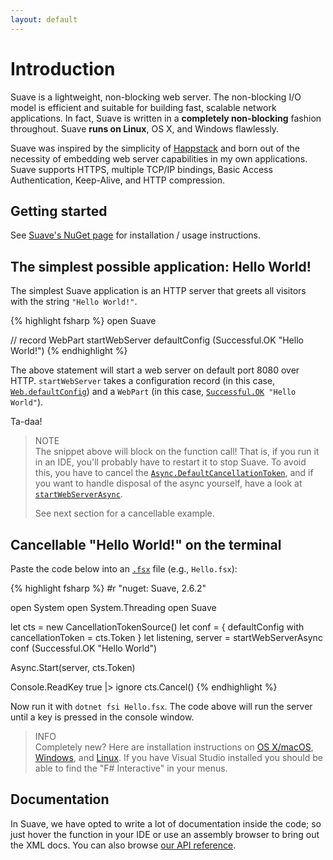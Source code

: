 ```yaml
---
layout: default
---
```


Introduction
============

Suave is a lightweight, non-blocking web server. The non-blocking I/O model is efficient and suitable for building fast, scalable network applications. In fact, Suave is written in a **completely non-blocking** fashion throughout. Suave **runs on Linux**, OS X, and Windows flawlessly.

Suave was inspired by the simplicity of [Happstack](https://www.happstack.com/) and born out of the necessity of embedding web server capabilities in my own applications. Suave supports HTTPS, multiple TCP/IP bindings, Basic Access Authentication, Keep-Alive, and HTTP compression.

Getting started
---------------

See [Suave's NuGet page](https://www.nuget.org/packages/Suave) for installation / usage instructions.

The simplest possible application: Hello World!
-----------------------------------------------

The simplest Suave application is an HTTP server that greets all visitors with the string `"Hello World!"`.

{% highlight fsharp %}
open Suave

//                 record               WebPart
startWebServer defaultConfig (Successful.OK "Hello World!")
{% endhighlight %}

The above statement will start a web server on default port 8080 over HTTP.
`startWebServer` takes a configuration record (in this case,[ `Web.defaultConfig`](https://github.com/SuaveIO/suave/blob/d9deb5f4f973fd21d15bdd7e85ac9c0bee05baab/src/Suave/Web.fs#L78-L93)) and a `WebPart` (in this case, [`Successful.OK`](https://github.com/SuaveIO/suave/blob/d9deb5f4f973fd21d15bdd7e85ac9c0bee05baab/src/Suave/Combinators.fs#L129-L150)` "Hello World"`).

Ta-daa!

> NOTE  
> The snippet above will block on the function call! That is, if you run it in an IDE, you'll probably have to restart it to stop Suave.
To avoid this, you have to cancel the [`Async.DefaultCancellationToken`](https://fsharp.github.io/fsharp-core-docs/reference/fsharp-control-fsharpasync.html#DefaultCancellationToken), and if you want to handle disposal of the async yourself, have a look at [`startWebServerAsync`](https://github.com/SuaveIO/suave/blob/d9deb5f4f973fd21d15bdd7e85ac9c0bee05baab/src/Suave/Web.fs#L26-L67). 
>
> See next section for a cancellable example.

Cancellable "Hello World!" on the terminal
-------------------------------------------

Paste the code below into an [`.fsx`](https://learn.microsoft.com/en-us/dotnet/fsharp/tools/fsharp-interactive/#scripting-with-f) file (e.g., `Hello.fsx`):

{% highlight fsharp %}
#r "nuget: Suave, 2.6.2"

open System
open System.Threading
open Suave

let cts = new CancellationTokenSource()
let conf = { defaultConfig with cancellationToken = cts.Token }
let listening, server = startWebServerAsync conf (Successful.OK "Hello World")

Async.Start(server, cts.Token)

Console.ReadKey true |> ignore
cts.Cancel()
{% endhighlight %}

Now run it with `dotnet fsi Hello.fsx`. The code above will run the server until a key is pressed in the console window.

> INFO  
> Completely new? Here are installation instructions on [OS X/macOS](http://fsharp.org/use/mac/), [Windows](http://fsharp.org/use/windows/), and [Linux](http://fsharp.org/use/linux/). If you have Visual Studio installed you
should be able to find the "F# Interactive" in your menus.

Documentation
-------------

In Suave, we have opted to write a lot of documentation inside the code; so just
hover the function in your IDE or use an assembly browser to bring out the XML
docs. You can also browse [our API reference](/Suave.html).
